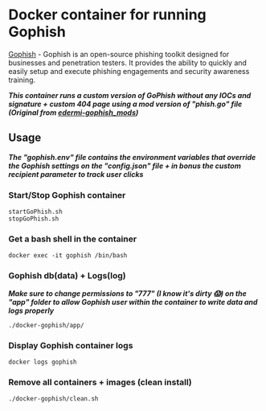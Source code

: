 # Docker container for running Gophish

[Gophish](https://github.com/gophish/gophish) - Gophish is an open-source phishing toolkit designed for businesses and penetration testers. It provides the ability to quickly and easily setup and execute phishing engagements and security awareness training.

***This container runs a custom version of GoPhish without any IOCs and signature + custom 404 page using a mod version of "phish.go" file (Original from [edermi-gophish_mods](https://github.com/edermi/gophish_mods/blob/master/controllers/phish.go))***


## Usage

***The "gophish.env" file contains the environment variables that override the Gophish settings on the "config.json" file + in bonus the custom recipient parameter to track user clicks***

### Start/Stop Gophish container

```shell
startGoPhish.sh
stopGoPhish.sh
```

### Get a bash shell in the container

```shell
docker exec -it gophish /bin/bash
```

### Gophish db(data) + Logs(log)

***Make sure to change permissions to "777" (I know it's dirty :scream:) on the "app" folder to allow Gophish user within the container to write data and logs properly***

```shell
./docker-gophish/app/
```

### Display Gophish container logs

```shell
docker logs gophish
```

### Remove all containers + images (clean install)

```shell
./docker-gophish/clean.sh
